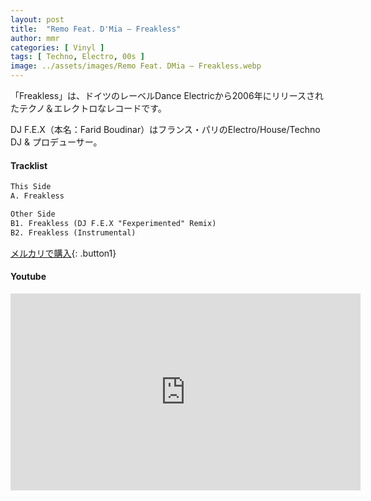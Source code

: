 ```yaml
---
layout: post
title:  "Remo Feat. D'Mia – Freakless"
author: mmr
categories: [ Vinyl ]
tags: [ Techno, Electro, 00s ]
image: ../assets/images/Remo Feat. DMia – Freakless.webp
---
```


「Freakless」は、ドイツのレーベルDance Electricから2006年にリリースされたテクノ＆エレクトロなレコードです。

DJ F.E.X（本名：Farid Boudinar）はフランス・パリのElectro/House/Techno DJ & プロデューサー。
#### Tracklist
```md
This Side
A. Freakless

Other Side
B1. Freakless (DJ F.E.X "Fexperimented" Remix)
B2. Freakless (Instrumental)
```

[メルカリで購入](https://jp.mercari.com/item/m70072482910?afid=6142608987){: .button1}

#### Youtube
<iframe width="560" height="315" src="https://www.youtube.com/embed/JjNRCaQPszs?si=pwS7ttt-rBpnzM3B" title="YouTube video player" frameborder="0" allow="accelerometer; autoplay; clipboard-write; encrypted-media; gyroscope; picture-in-picture; web-share" referrerpolicy="strict-origin-when-cross-origin" allowfullscreen></iframe>